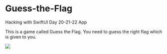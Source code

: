 # Guess-the-Flag
Hacking with SwiftUI Day 20-21-22 App

This is a game called Guess the Flag. You need to guess the right flag which is given to you.


<a href="[link address](https://www.youtube.com/shorts/Y5D8Lu5KmSE)"><img src="https://user-images.githubusercontent.com/125444166/227519555-12b33c53-2f87-40fc-8193-33576c27ad3c.png"></a>

